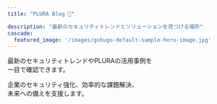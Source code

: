 ```yaml
---
title: "PLURA Blog 🎅"

description: "最新のセキュリティトレンドとソリューションを見つける場所"
cascade:
  featured_image: '/images/gohugo-default-sample-hero-image.jpg'
---
```


最新のセキュリティトレンドやPLURAの活用事例を  
一目で確認できます。  

企業のセキュリティ強化、効率的な課題解決、  
未来への備えを支援します。
